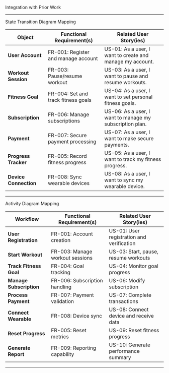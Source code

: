 Integration with Prior Work



---

State Transition Diagram Mapping

| Object              | Functional Requirement(s)                    | Related User Story(ies)                                  |
|---------------------|----------------------------------------------|-----------------------------------------------------------|
| **User Account**     | FR-001: Register and manage account          | US-01: As a user, I want to create and manage my account. |
| **Workout Session**  | FR-003: Pause/resume workout                 | US-03: As a user, I want to pause and resume workouts.    |
| **Fitness Goal**     | FR-004: Set and track fitness goals          | US-04: As a user, I want to set personal fitness goals.   |
| **Subscription**     | FR-006: Manage subscriptions                 | US-06: As a user, I want to manage my subscription plan.  |
| **Payment**          | FR-007: Secure payment processing            | US-07: As a user, I want to make secure payments.         |
| **Progress Tracker** | FR-005: Record fitness progress              | US-05: As a user, I want to track my fitness progress.    |
| **Device Connection**| FR-008: Sync wearable devices                | US-08: As a user, I want to sync my wearable device.      |

---

 Activity Diagram Mapping

| Workflow            | Functional Requirement(s)                    | Related User Story(ies)                                  |
|----------------------|----------------------------------------------|-----------------------------------------------------------|
| **User Registration** | FR-001: Account creation                    | US-01: User registration and verification                 |
| **Start Workout**     | FR-003: Manage workout sessions             | US-03: Start, pause, resume workouts                      |
| **Track Fitness Goal**| FR-004: Goal tracking                       | US-04: Monitor goal progress                              |
| **Manage Subscription**| FR-006: Subscription handling              | US-06: Modify subscription                                |
| **Process Payment**   | FR-007: Payment validation                  | US-07: Complete transactions                              |
| **Connect Wearable**  | FR-008: Device sync                         | US-08: Connect device and receive data                    |
| **Reset Progress**    | FR-005: Reset metrics                       | US-09: Reset fitness progress                             |
| **Generate Report**   | FR-009: Reporting capability                | US-10: Generate performance summary                       |

---



